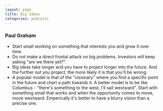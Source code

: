 ```yaml
---
layout: page
title: Big Ideas
categories: podcasts
---
```


### Paul Graham
 * Start small working on something that interests you and grow it over time.
 * Do not make a direct frontal attack on big problems. Investors will keep asking "are we there yet?".
 * Big ideas take longer and you have to project longer into the future. And the further out you project, the more likely it is that you'll be wrong.
 * A popular model is that of the "visionary" where you find a specific point in the future and chart a path towards it. A better model is to be like Columbus - "there's something to the west, I'll sail westward". Start with something small that works and when the opportunity comes to move, move westward. Emperically it's better to have a blurry vision than a precise one.
